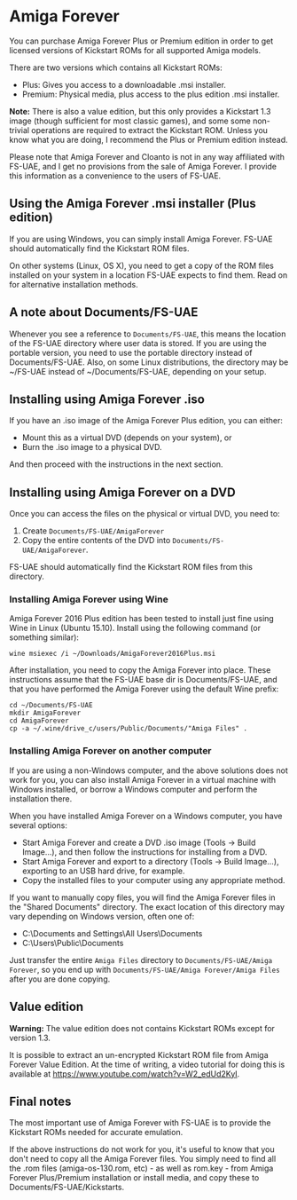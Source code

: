 # Amiga Forever

You can purchase Amiga Forever Plus or Premium edition in order to get
licensed versions of Kickstart ROMs for all supported Amiga models.

There are two versions which contains all Kickstart ROMs:
* Plus: Gives you access to a downloadable .msi installer.
* Premium: Physical media, plus access to the plus edition .msi installer.

**Note:** There is also a value edition, but this only provides a
Kickstart 1.3 image (though sufficient for most classic games), and some
some non-trivial operations are required to extract the Kickstart ROM. Unless
you know what you are doing, I recommend the Plus or Premium edition instead.

Please note that Amiga Forever and Cloanto is not in any way affiliated
with FS-UAE, and I get no provisions from the sale of Amiga Forever. I
provide this information as a convenience to the users of FS-UAE.

## Using the Amiga Forever .msi installer (Plus edition)

If you are using Windows, you can simply install Amiga Forever. FS-UAE
should automatically find the Kickstart ROM files.

On other systems (Linux, OS X), you need to get a copy of the ROM files
installed on your system in a location FS-UAE expects to find them.
Read on for alternative installation methods.

## A note about Documents/FS-UAE

Whenever you see a reference to `Documents/FS-UAE`, this means the location
of the FS-UAE directory where user data is stored. If you are using the
portable version, you need to use the portable directory instead of
Documents/FS-UAE. Also, on some Linux distributions, the directory may
be ~/FS-UAE instead of ~/Documents/FS-UAE, depending on your setup.

## Installing using Amiga Forever .iso

If you have an .iso image of the Amiga Forever Plus edition, you can either:
* Mount this as a virtual DVD (depends on your system), or
* Burn the .iso image to a physical DVD.

And then proceed with the instructions in the next section.

## Installing using Amiga Forever on a DVD

Once you can access the files on the physical or virtual DVD, you need to:
1. Create `Documents/FS-UAE/AmigaForever`
2. Copy the entire contents of the DVD into `Documents/FS-UAE/AmigaForever`.

FS-UAE should automatically find the Kickstart ROM files from this directory.

<!--
### Extracting files with msiextract

**Note:** This does not actually work, because it turns out that rom.key is
missing from the extracted files.

These instructions assume that the FS-UAE base directory is Documents/FS-UAE,
and that you have `AmigaForever2016Plus.msi` in your downloads directory.
Run the following commands (with appropriate changes, if needed):

    cd ~/Documents/FS-UAE
    mkdir AmigaForever
    cd AmigaForever
    msiextract ~/Downloads/AmigaForever2016Plus.msi
    mv "Program Files"/Cloanto/"Amiga Forever" "Amiga Files"
    rm -Rf ".:Common"
    rm -Rf CommonAppData
    rm -Rf "Program Files"

The above commands are tested on Linux (Ubuntu 15.10) using Amiga Forever
2016 Plus edition.
-->

### Installing Amiga Forever using Wine

Amiga Forever 2016 Plus edition has been tested to install just fine
using Wine in Linux (Ubuntu 15.10). Install using the following command
(or something similar):

    wine msiexec /i ~/Downloads/AmigaForever2016Plus.msi

After installation, you need to copy the Amiga Forever into place.
These instructions assume that the FS-UAE base dir is Documents/FS-UAE,
and that you have performed the Amiga Forever using the default Wine prefix:

    cd ~/Documents/FS-UAE
    mkdir AmigaForever
    cd AmigaForever
    cp -a ~/.wine/drive_c/users/Public/Documents/"Amiga Files" .

### Installing Amiga Forever on another computer

If you are using a non-Windows computer, and the above solutions does
not work for you, you can also install Amiga Forever in a virtual machine
with Windows installed, or borrow a Windows computer and perform the
installation there.

When you have installed Amiga Forever on a Windows computer, you have
several options:
* Start Amiga Forever and create a DVD .iso image (Tools -> Build Image...),
  and then follow the instructions for installing from a DVD.
* Start Amiga Forever and export to a directory (Tools -> Build Image...),
  exporting to an USB hard drive, for example.
* Copy the installed files to your computer using any appropriate method.

If you want to manually copy files, you will find the Amiga Forever files
in the "Shared Documents" directory. The exact location of this directory
may vary depending on Windows version, often one of:
* C:\Documents and Settings\All Users\Documents
* C:\Users\Public\Documents

Just transfer the entire `Amiga Files` directory to
`Documents/FS-UAE/Amiga Forever`, so you end up with
`Documents/FS-UAE/Amiga Forever/Amiga Files` after you are done copying.

## Value edition

**Warning:** The value edition does not contains Kickstart ROMs except for
version 1.3.

It is possible to extract an un-encrypted Kickstart ROM file from
Amiga Forever Value Edition. At the time of writing, a video tutorial for
doing this is available at https://www.youtube.com/watch?v=W2_edUd2KyI.

## Final notes

The most important use of Amiga Forever with FS-UAE is to provide the
Kickstart ROMs needed for accurate emulation.

If the above instructions do not work for you, it's useful to know that
you don't need to copy all the Amiga Forever files. You simply need
to find all the .rom files (amiga-os-130.rom, etc) - as well as rom.key -
from Amiga Forever Plus/Premium installation or install media, and copy these
to Documents/FS-UAE/Kickstarts.
